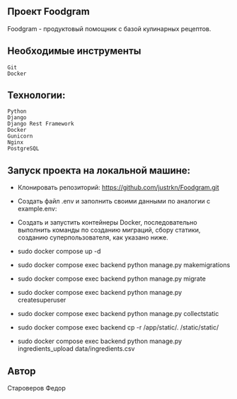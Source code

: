 ## Проект Foodgram
Foodgram - продуктовый помощник с базой кулинарных рецептов.

## Необходимые инструменты
    Git
    Docker

## Технологии:
    Python
    Django
    Django Rest Framework
    Docker
    Gunicorn
    Nginx
    PostgreSQL

## Запуск проекта на локальной машине:

- Клонировать репозиторий:
https://github.com/justrkn/Foodgram.git

- Cоздать файл .env и заполнить своими данными по аналогии с example.env:

- Создать и запустить контейнеры Docker, последовательно выполнить команды по созданию миграций, сбору статики, 
созданию суперпользователя, как указано ниже.

- sudo docker compose up -d
- sudo docker compose exec backend python manage.py makemigrations
- sudo docker compose exec backend python manage.py migrate
- sudo docker compose exec backend python manage.py createsuperuser
- sudo docker compose exec backend python manage.py collectstatic
- sudo docker compose exec backend cp -r /app/static/. /static/static/
- sudo docker compose exec backend python manage.py ingredients_upload data/ingredients.csv

## Автор 
  Староверов Федор
